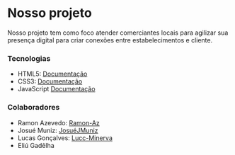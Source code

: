 # Nosso projeto

Nosso projeto tem como foco atender comerciantes locais para agilizar sua presença digital para criar conexões entre estabelecimentos e cliente.

### Tecnologias

- HTML5: [Documentação](https://developer.mozilla.org/pt-BR/docs/Web/HTML)
- CSS3: [Documentação](https://developer.mozilla.org/pt-BR/docs/Web/CSS)
- JavaScript [Documentação](https://developer.mozilla.org/pt-BR/docs/Web/JavaScript)

### Colaboradores

- Ramon Azevedo: [Ramon-Az](https://github.com/Ramon-Az)
- Josué Muniz: [JosuéJMuniz](https://github.com/JosueJMuniz)
- Lucas Gonçalves: [Lucc-Minerva](https://github.com/Lucc-Minerva) 
- Eliú Gadêlha
